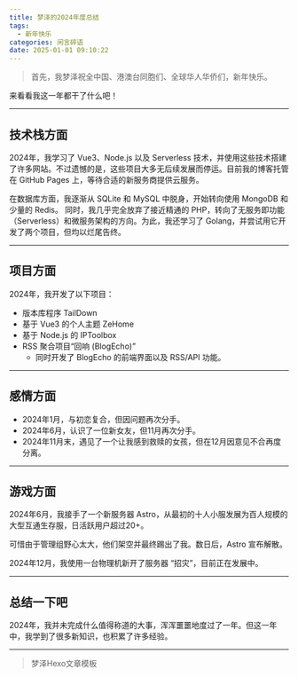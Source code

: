 ```yaml
---
title: 梦泽的2024年度总结
tags:
  - 新年快乐
categories: 闲言碎语
date: 2025-01-01 09:10:22
---
```


> 首先，我梦泽祝全中国、港澳台同胞们、全球华人华侨们，新年快乐。

来看看我这一年都干了什么吧！

---

## 技术栈方面

2024年，我学习了 Vue3、Node.js 以及 Serverless 技术，并使用这些技术搭建了许多网站。不过遗憾的是，这些项目大多无后续发展而停运。目前我的博客托管在 GitHub Pages 上，等待合适的新服务商提供云服务。

在数据库方面，我逐渐从 SQLite 和 MySQL 中脱身，开始转向使用 MongoDB 和少量的 Redis。
同时，我几乎完全放弃了接近精通的 PHP，转向了无服务即功能（Serverless）和微服务架构的方向。为此，我还学习了 Golang，并尝试用它开发了两个项目，但均以烂尾告终。

<!-- more -->


---

## 项目方面

2024年，我开发了以下项目：

- 版本库程序 TailDown
- 基于 Vue3 的个人主题 ZeHome
- 基于 Node.js 的 IPToolbox
- RSS 聚合项目“回响 (BlogEcho)”
  - 同时开发了 BlogEcho 的前端界面以及 RSS/API 功能。

---

## 感情方面

- 2024年1月，与初恋复合，但因问题再次分手。
- 2024年6月，认识了一位新女友，但11月再次分手。
- 2024年11月末，遇见了一个让我感到救赎的女孩，但在12月因意见不合再度分离。

---

## 游戏方面

2024年6月，我接手了一个新服务器 Astro，从最初的十人小服发展为百人规模的大型互通生存服，日活跃用户超过20+。

可惜由于管理组野心太大，他们架空并最终踢出了我。数日后，Astro 宣布解散。

2024年12月，我使用一台物理机新开了服务器 “招灾”，目前正在发展中。

---

## 总结一下吧

2024年，我并未完成什么值得称道的大事，浑浑噩噩地度过了一年。但这一年中，我学到了很多新知识，也积累了许多经验。

---

> 梦泽Hexo文章模板